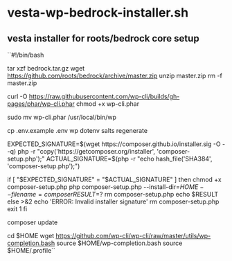 # vesta-wp-bedrock-installer.sh
vesta installer for roots/bedrock core setup
--------------------------------


``#!/bin/bash

tar xzf bedrock.tar.gz
wget https://github.com/roots/bedrock/archive/master.zip
unzip master.zip
rm -f master.zip

curl -O https://raw.githubusercontent.com/wp-cli/builds/gh-pages/phar/wp-cli.phar
chmod +x wp-cli.phar

sudo mv wp-cli.phar /usr/local/bin/wp

cp .env.example .env
wp dotenv salts regenerate


EXPECTED_SIGNATURE=$(wget https://composer.github.io/installer.sig -O - -q)
php -r "copy('https://getcomposer.org/installer', 'composer-setup.php');"
ACTUAL_SIGNATURE=$(php -r "echo hash_file('SHA384', 'composer-setup.php');")

if [ "$EXPECTED_SIGNATURE" = "$ACTUAL_SIGNATURE" ]
then
    chmod +x composer-setup.php
    php composer-setup.php --install-dir=$HOME --filename=composer
    RESULT=$?
    rm composer-setup.php
    echo $RESULT
else
    >&2 echo 'ERROR: Invalid installer signature'
    rm composer-setup.php
    exit 1
fi

composer update

cd $HOME
wget https://github.com/wp-cli/wp-cli/raw/master/utils/wp-completion.bash
source $HOME/wp-completion.bash
source $HOME/.profile``

